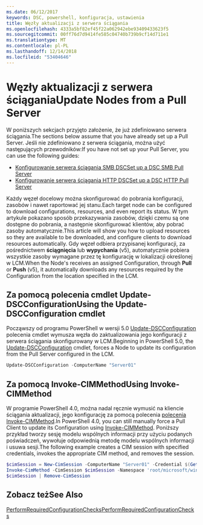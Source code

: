 ```yaml
---
ms.date: 06/12/2017
keywords: DSC, powershell, konfiguracja, ustawienia
title: Węzły aktualizacji z serwera ściągania
ms.openlocfilehash: 4333a5bf82ef45f22a062942ebe93409433623f5
ms.sourcegitcommit: 00ff76d7d9414fe585c04740b739b9cf14d711e1
ms.translationtype: MT
ms.contentlocale: pl-PL
ms.lasthandoff: 12/14/2018
ms.locfileid: "53404646"
---
```

# <a name="update-nodes-from-a-pull-server"></a><span data-ttu-id="a5a2b-103">Węzły aktualizacji z serwera ściągania</span><span class="sxs-lookup"><span data-stu-id="a5a2b-103">Update Nodes from a Pull Server</span></span>

<span data-ttu-id="a5a2b-104">W poniższych sekcjach przyjęto założenie, że już zdefiniowano serwera ściągania.</span><span class="sxs-lookup"><span data-stu-id="a5a2b-104">The sections below assume that you have already set up a Pull Server.</span></span> <span data-ttu-id="a5a2b-105">Jeśli nie zdefiniowano z serwera ściągania, można użyć następujących przewodników:</span><span class="sxs-lookup"><span data-stu-id="a5a2b-105">If you have not set up your Pull Server, you can use the following guides:</span></span>

- [<span data-ttu-id="a5a2b-106">Konfigurowanie serwera ściągania SMB DSC</span><span class="sxs-lookup"><span data-stu-id="a5a2b-106">Set up a DSC SMB Pull Server</span></span>](pullServerSmb.md)
- [<span data-ttu-id="a5a2b-107">Konfigurowanie serwera ściągania HTTP DSC</span><span class="sxs-lookup"><span data-stu-id="a5a2b-107">Set up a DSC HTTP Pull Server</span></span>](pullServer.md)

<span data-ttu-id="a5a2b-108">Każdy węzeł docelowy można skonfigurować do pobrania konfiguracji, zasobów i nawet raportować jej stanu.</span><span class="sxs-lookup"><span data-stu-id="a5a2b-108">Each target node can be configured to download configurations, resources, and even report its status.</span></span> <span data-ttu-id="a5a2b-109">W tym artykule pokazano sposób przekazywania zasobów, dzięki czemu są one dostępne do pobrania, a następnie skonfigurować klientów, aby pobrać zasoby automatycznie.</span><span class="sxs-lookup"><span data-stu-id="a5a2b-109">This article will show you how to upload resources so they are available to be downloaded, and configure clients to download resources automatically.</span></span> <span data-ttu-id="a5a2b-110">Gdy węzeł odbiera przypisanej konfiguracji, za pośrednictwem **ściągnięcia** lub **wypychania** (v5), automatycznie pobiera wszystkie zasoby wymagane przez tę konfigurację w lokalizacji określonej w LCM.</span><span class="sxs-lookup"><span data-stu-id="a5a2b-110">When the Node's receives an assigned Configuration, through **Pull** or **Push** (v5), it automatically downloads any resources required by the Configuration from the location specified in the LCM.</span></span>

## <a name="using-the-update-dscconfiguration-cmdlet"></a><span data-ttu-id="a5a2b-111">Za pomocą polecenia cmdlet Update-DSCConfiguration</span><span class="sxs-lookup"><span data-stu-id="a5a2b-111">Using the Update-DSCConfiguration cmdlet</span></span>

<span data-ttu-id="a5a2b-112">Począwszy od programu PowerShell w wersji 5.0 [Update-DSCConfiguration](/powershell/module/psdesiredstateconfiguration/update-dscconfiguration) polecenia cmdlet wymusza węzła do zaktualizowania jego konfiguracji z serwera ściągania skonfigurowany w LCM.</span><span class="sxs-lookup"><span data-stu-id="a5a2b-112">Beginning in PowerShell 5.0, the [Update-DSCConfiguration](/powershell/module/psdesiredstateconfiguration/update-dscconfiguration) cmdlet, forces a Node to update its configuration from the Pull Server configured in the LCM.</span></span>

```powershell
Update-DSCConfiguration -ComputerName "Server01"
```

## <a name="using-invoke-cimmethod"></a><span data-ttu-id="a5a2b-113">Za pomocą Invoke-CIMMethod</span><span class="sxs-lookup"><span data-stu-id="a5a2b-113">Using Invoke-CIMMethod</span></span>

<span data-ttu-id="a5a2b-114">W programie PowerShell 4.0, można nadal ręcznie wymusić na kliencie ściągania aktualizacji, jego konfigurację za pomocą polecenia [polecenia Invoke-CIMMethod](/powershell/module/cimcmdlets/invoke-cimmethod).</span><span class="sxs-lookup"><span data-stu-id="a5a2b-114">In PowerShell 4.0, you can still manually force a Pull Client to update its Configuration using [Invoke-CIMMethod](/powershell/module/cimcmdlets/invoke-cimmethod).</span></span> <span data-ttu-id="a5a2b-115">Poniższy przykład tworzy sesję modelu wspólnych informacji przy użyciu podanych poświadczeń, wywołuje odpowiednią metodę modelu wspólnych informacji i usuwa sesji.</span><span class="sxs-lookup"><span data-stu-id="a5a2b-115">The following example creates a CIM session with specified credentials, invokes the appropriate CIM method, and removes the session.</span></span>

```powershell
$cimSession = New-CimSession -ComputerName "Server01" -Credential $(Get-Credential)
Invoke-CimMethod -CimSession $cimSession -Namespace 'root/microsoft/windows/desiredstateconfiguration' -Class 'MSFT_DscLocalConfigurationManager' -MethodName 'PerformRequiredConfigurationChecks' -Arguments @{ 'Flags' = [uint32]1 } -Verbose
$cimSession | Remove-CimSession
```

## <a name="see-also"></a><span data-ttu-id="a5a2b-116">Zobacz też</span><span class="sxs-lookup"><span data-stu-id="a5a2b-116">See Also</span></span>

[<span data-ttu-id="a5a2b-117">PerformRequiredConfigurationChecks</span><span class="sxs-lookup"><span data-stu-id="a5a2b-117">PerformRequiredConfigurationChecks</span></span>](/powershell/dsc/msft-dsclocalconfigurationmanager-performrequiredconfigurationchecks)
